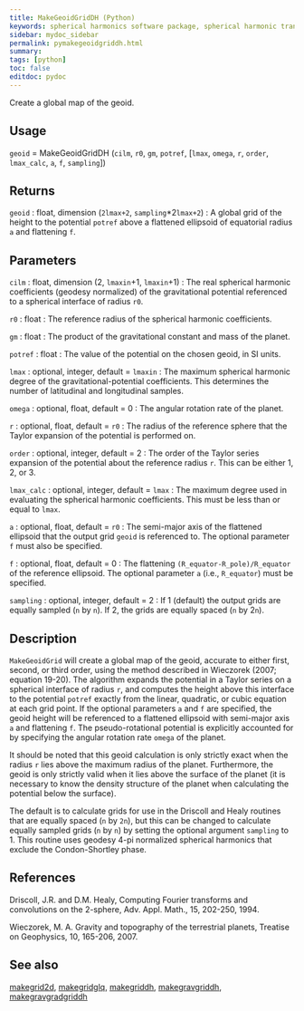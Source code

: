 ```yaml
---
title: MakeGeoidGridDH (Python)
keywords: spherical harmonics software package, spherical harmonic transform, legendre functions, multitaper spectral analysis, fortran, Python, gravity, magnetic field
sidebar: mydoc_sidebar
permalink: pymakegeoidgriddh.html
summary:
tags: [python]
toc: false
editdoc: pydoc
---
```


Create a global map of the geoid.

## Usage

`geoid` = MakeGeoidGridDH (`cilm`, `r0`, `gm`, `potref`, [`lmax`, `omega`, `r`, `order`, `lmax_calc`, `a`, `f`, `sampling`])

## Returns

`geoid` : float, dimension (`2lmax+2`, `sampling`\*2`lmax+2`)
:   A global grid of the height to the potential `potref` above a flattened ellipsoid of equatorial radius `a` and flattening `f`.

## Parameters

`cilm` : float, dimension (2, `lmaxin`+1, `lmaxin`+1)
:   The real spherical harmonic coefficients (geodesy normalized) of the gravitational potential referenced to a spherical interface of radius `r0`.

`r0` : float
:   The reference radius of the spherical harmonic coefficients.

`gm` : float
:   The product of the gravitational constant and mass of the planet.

`potref` : float
:   The value of the potential on the chosen geoid, in SI units.

`lmax` : optional, integer, default = `lmaxin`
:   The maximum spherical harmonic degree of the gravitational-potential coefficients. This determines the number of latitudinal and longitudinal samples.

`omega` : optional, float, default = 0
:   The angular rotation rate of the planet.

`r` : optional, float, default = `r0`
:   The radius of the reference sphere that the Taylor expansion of the potential is performed on.

`order` : optional, integer, default = 2
:   The order of the Taylor series expansion of the potential about the reference radius `r`. This can be either 1, 2, or 3.

`lmax_calc` : optional, integer, default = `lmax`
:   The maximum degree used in evaluating the spherical harmonic coefficients. This must be less than or equal to `lmax`.

`a` : optional, float, default = `r0`
:   The semi-major axis of the flattened ellipsoid that the output grid `geoid` is referenced to. The optional parameter `f` must also be specified.

`f` : optional, float, default = 0
:   The flattening `(R_equator-R_pole)/R_equator` of the reference ellipsoid. The optional parameter `a` (i.e., `R_equator`) must be specified.

`sampling` : optional, integer, default = 2
:   If 1 (default) the output grids are equally sampled (`n` by `n`). If 2, the grids are equally spaced (`n` by 2`n`).

## Description

`MakeGeoidGrid` will create a global map of the geoid, accurate to either first, second, or third order, using the method described in Wieczorek (2007; equation 19-20). The algorithm expands the potential in a Taylor series on a spherical interface of radius `r`, and computes the height above this interface to the potential `potref` exactly from the linear, quadratic, or cubic equation at each grid point. If the optional parameters `a` and `f` are specified, the geoid height will be referenced to a flattened ellipsoid with semi-major axis `a` and flattening `f`. The pseudo-rotational potential is explicitly accounted for by specifying the angular rotation rate `omega` of the planet. 

It should be noted that this geoid calculation is only strictly exact when the radius `r` lies above the maximum radius of the planet. Furthermore, the geoid is only strictly valid when it lies above the surface of the planet (it is necessary to know the density structure of the planet when calculating the potential below the surface).

The default is to calculate grids for use in the Driscoll and Healy routines that are equally spaced (`n` by `2n`), but this can be changed to calculate equally sampled grids (`n` by `n`) by setting the optional argument `sampling` to 1. This routine uses geodesy 4-pi normalized spherical harmonics that exclude the Condon-Shortley phase.

## References

Driscoll, J.R. and D.M. Healy, Computing Fourier transforms and convolutions on the 2-sphere, Adv. Appl. Math., 15, 202-250, 1994.

Wieczorek, M. A. Gravity and topography of the terrestrial planets, Treatise on Geophysics, 10, 165-206, 2007.

## See also

[makegrid2d](pymakegrid2d.html), [makegridglq](pymakegridglq.html), [makegriddh](pymakegriddh.html), [makegravgriddh](pymakegravgriddh.html), [makegravgradgriddh](pymakegravgradgriddh.html)
